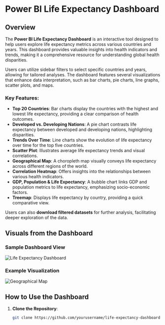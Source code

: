 # Power BI Life Expectancy Dashboard

## Overview
The **Power BI Life Expectancy Dashboard** is an interactive tool designed to help users explore life expectancy metrics across various countries and years. This dashboard provides valuable insights into health indicators and trends, making it a comprehensive resource for understanding global health disparities.

Users can utilize sidebar filters to select specific countries and years, allowing for tailored analyses. The dashboard features several visualizations that enhance data interpretation, such as bar charts, pie charts, line graphs, scatter plots, and maps.

### Key Features:
- **Top 20 Countries**: Bar charts display the countries with the highest and lowest life expectancy, providing a clear comparison of health outcomes.
- **Developed vs. Developing Nations**: A pie chart contrasts life expectancy between developed and developing nations, highlighting disparities.
- **Trends Over Time**: Line charts show the evolution of life expectancy over time for the top five countries.
- **Scatter Plot**: Illustrates average life expectancy trends and visual correlations.
- **Geographical Map**: A choropleth map visually conveys life expectancy across different regions of the world.
- **Correlation Heatmap**: Offers insights into the relationships between various health indicators.
- **GDP, Population & Life Expectancy**: A bubble chart links GDP and population metrics to life expectancy, emphasizing socio-economic factors.
- **Treemap**: Displays life expectancy by country, providing a quick comparative view.

Users can also **download filtered datasets** for further analysis, facilitating deeper exploration of the data.

## Visuals from the Dashboard

### Sample Dashboard View
![Life Expectancy Dashboard](1.png)

### Example Visualization
![Geographical Map](2.png)

## How to Use the Dashboard
1. **Clone the Repository**:
   ```bash
   git clone https://github.com/yourusername/life-expectancy-dashboard.git
